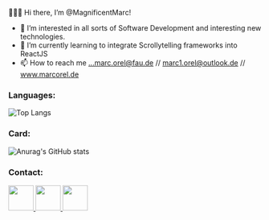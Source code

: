 👋👋👋 Hi there, I’m @MagnificentMarc!


- 👀 I’m interested in all sorts of Software Development and interesting new technologies.
- 🌱 I’m currently learning to integrate Scrollytelling frameworks into ReactJS
- 📫 How to reach me ...marc.orel@fau.de // marc1.orel@outlook.de // www.marcorel.de

<h3>Languages:</h3>
  
![Top Langs](https://github-readme-stats.vercel.app/api/top-langs/?username=MagnificentMarc&hide=html)


<h3>Card: </h3>

![Anurag's GitHub stats](https://github-readme-stats.vercel.app/api?username=MagnificentMarc&hide=stars,issues,contribs&title_color=ffffff&bg_color=30,ff0000,eb3458,eb349e&text_color=ffffff&include_all_commits=true&show_owner=true)

<h3>Contact:</h3>
<a href="mailto:marc1.orel@outlook.de" width="0px">
<img src="http://cdn.onlinewebfonts.com/svg/img_237869.png" width="50px" >
</a>
<a href="https://www.linkedin.com/in/marc-orel-informatik/">
<img src="https://cdn.iconscout.com/icon/free/png-256/linkedin-2662666-2213265.png" width="50px">
</a>
<a href="https://www.xing.com/profile/Marc_Orel3/cv">
<img src="https://lh3.googleusercontent.com/proxy/rsotWZclmkJparkWmE2icGynmrXHnxxf1Pj7yynBqER5R5dH8QWUBpQM_Yp1BGU8fVKhWzIL" width="50px" href="www.google.de">
</a>


